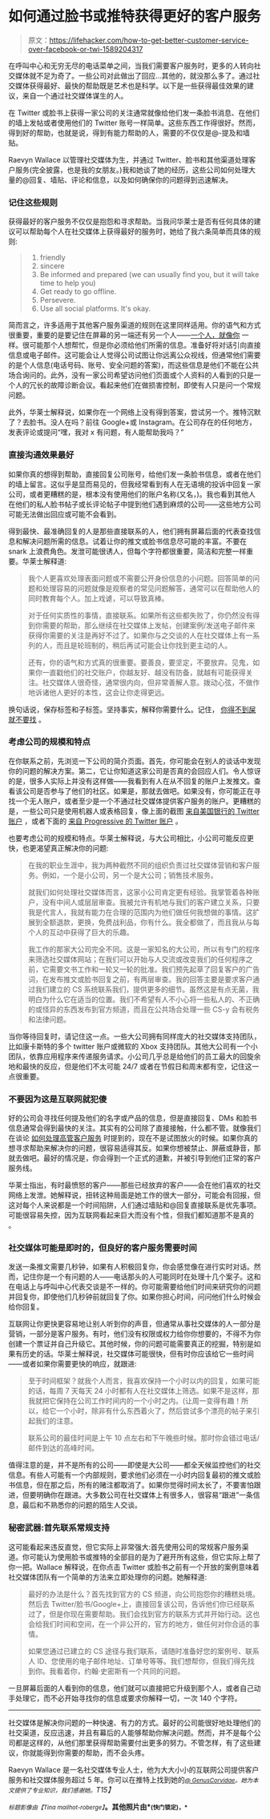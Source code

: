 # 如何通过脸书或推特获得更好的客户服务

> 原文：<https://lifehacker.com/how-to-get-better-customer-service-over-facebook-or-twi-1589204317>

在呼叫中心和无穷无尽的电话菜单之间，当我们需要客户服务时，更多的人转向社交媒体就不足为奇了。一些公司对此做出了回应...其他的，就没那么多了。通过社交媒体获得最好、最快的帮助既是艺术也是科学。以下是一些获得最佳效果的建议，来自一个通过社交媒体谋生的人。



在 Twitter 或脸书上获得一家公司的关注通常就像给他们发一条脸书消息、在他们的墙上发帖或者使用他们的 Twitter 账号一样简单。这些东西工作得很好。然而，得到好的帮助，也就是说，得到有能力帮助的人，需要的不仅仅是@-提及和墙贴。

Raevyn Wallace 以管理社交媒体为生，并通过 Twitter、脸书和其他渠道处理客户服务(完全披露，也是我的女朋友。)我和她谈了她的经历，这些公司如何处理大量的@回复、墙贴、评论和信息，以及如何确保你的问题得到迅速解决。

### 记住这些规则

获得最好的客户服务不仅仅是抱怨和寻求帮助。当我问华莱士是否有任何具体的建议可以帮助每个人在社交媒体上获得最好的服务时，她给了我六条简单而具体的规则:

> 1.  friendly
> 2.  sincere
> 3.  Be informed and prepared (we can usually find you, but it will take time to help you)
> 4.  Get ready to go offline.
> 5.  Persevere.
> 6.  Use all social platforms. It's okay.

简而言之，许多适用于其他客户服务渠道的规则在这里同样适用。你的语气和方式很重要，重要的是要记住在屏幕的另一端还有另一个人——[一个人，就像你](https://www.youtube.com/watch?v=cfwwHa-7Ux8) 一样。很可能那个人想帮忙，但是你必须给他们所需的信息。准备好将对话引向直接信息或电子邮件。这可能会让人觉得公司试图让你远离公众视线，但通常他们需要的是个人信息(电话号码、账号、安全问题的答案)，而这些信息是他们不能在公共场合询问的。此外，没有一家公司希望访问他们页面或个人资料的人看到的只是一个人的冗长的故障诊断会议。看起来他们在做损害控制，即使有人只是问一个常规问题。

此外，华莱士解释说，如果你在一个网络上没有得到答案，尝试另一个。推特沉默了？去脸书。没人在吗？前往 Google+或 Instagram。在公司存在的任何地方，发表评论或提问“嘿，我对 x 有问题，有人能帮助我吗？”

### 直接沟通效果最好

如果你真的想得到帮助，直接回复公司账号，给他们发一条脸书信息，或者在他们的墙上留言。这似乎是显而易见的，但我经常看到有人在无语境的投诉中回复一家公司，或者更糟糕的是，根本没有使用他们的账户名称(又名，)。我也看到其他人在他们的私人脸书帖子或长评论帖子中提到他们遇到麻烦的公司——这些地方公司可能无法做出回应或可能不会看到。

得到最快、最准确回复的人是那些直接联系的人，他们拥有屏幕后面的代表查找信息和解决问题所需的信息。试着让你的推文或脸书信息尽可能的丰富。不要在 snark 上浪费角色。发泄可能很诱人，但每个字符都很重要，简洁和完整一样重要。华莱士解释道:

> 我个人更喜欢处理表面问题或不需要公开身份信息的小问题。回答简单的问题和处理容易的问题就像是观察者的常见问题解答，通常可以在帮助他人的同时教育每个人。加上戏谑，可以导致真棒。
> 
> 对于任何实质性的事情，直接联系。如果所有这些都失败了，你仍然没有得到你需要的帮助，那么继续在社交媒体上发帖，创建案例/发送电子邮件来获得你需要的关注是再好不过了。如果你与之交谈的人在社交媒体上有一系列的人，而且是轮班制的，稍后再试可能会让你找到更主动的人。
> 
> 还有，你的语气和方式真的很重要。要善良，要坚定，不要放弃。见鬼，如果你一直戳他们的社交账户，你越友好、越没有防备，就越有可能获得关注。社交媒体人很奇怪，通常很内向，但非常善解人意。拨动心弦，不做作地诉诸他人更好的本性，这会让你走得更远。

换句话说，保存标签和子标签。坚持事实，解释你需要什么。记住， [你得不到屎就不要找](https://lifehacker.com/you-dont-get-shit-you-dont-ask-for-5807705) 。

### 考虑公司的规模和特点

在你联系之前，先浏览一下公司的简介页面。首先，你可能会在别人的谈话中发现你的问题的解决方案。第二，它让你知道这家公司是否真的会回应人们。令人惊讶的是，很多人实际上并没有这样做——我看到有人在从不回复的账户上发推文。查看该公司是否参与了他们的社区。如果是，那就去做吧。如果没有，你可能正在寻找一个无人账户，或者至少是一个不通过社交媒体提供客户服务的账户。更糟糕的是，一些公司只是使用机器人或表格回复，像上面的截图 [来自美国银行的 Twitter 账户](http://consumerist.com/2013/07/08/proof-that-bank-of-americas-twitter-account-is-moderated-by-robots-or-morons-or-moronic-robots/) ，或者下面的 [来自 Progressive 的 Twitter 账户](http://money.cnn.com/2012/08/14/technology/progressive-tweets/) 。

也要考虑公司的规模和特点。华莱士解释说，与大公司相比，小公司可能反应更快，也更渴望真正解决你的问题:

> 在我的职业生涯中，我为两种截然不同的组织负责过社交媒体营销和客户服务。例如，一个是小公司，另一个是大公司；销售技术服务。
> 
> 就我们如何处理社交媒体而言，这家小公司肯定更有经验。我掌管着各种账户，没有中间人或层层审查。我被允许有机地与我们的客户建立关系，只要我是代言人，我就有能力在合理的范围内为他们做任何我想做的事情。这扩展到全额退款，更换，免费战利品，你有什么。我全都做了，而且我从与每个人的互动中获得了巨大的乐趣。
> 
> 我工作的那家大公司完全不同。这是一家知名的大公司，所以有专门的程序来筛选社交媒体网站；在我们可以开始与人交流或改变我们的任何程序之前，它需要文书工作和一轮又一轮的批准。我们预先起草了回复客户的广告词，在发布推文或脸书回复之前，有两层审查。我的回答主要是要求客户通过我们建立的 CS 系统联系我们，提供更多的细节。虽然这是有点无菌，我明白为什么它在适当的位置。我们不希望有人不小心将一些私人的、不正确的或怪异的东西发布到官方频道，而且在公共场合处理一些 CS-y 会有税务和法律问题。

当你等待回复时，请记住这一点。一些大公司拥有同样庞大的社交媒体支持团队，比如康卡斯特的多个 twitter 账户或微软的 Xbox 支持团队。其他大公司有一个小团队，依靠应用程序来传递服务请求。小公司几乎总是给他们的员工最大的回旋余地和最快的反应，但是他们不太可能 24/7 或者在节假日和周末都有空，记住这一点很重要。

### 不要因为这是互联网就犯傻

好的公司会寻找任何提及他们的名字或产品的信息，但是直接回复、DMs 和脸书信息通常会得到最快的关注。其实有的公司除了直接接触，什么都不管。就像我们在谈论 [如何处理高管客户服务](https://lifehacker.com/how-to-contact-executive-customer-service-and-get-your-1563732113) 时提到的，现在不是试图放火的时候。如果你真的想寻求帮助来解决你的问题，很容易适得其反。如果你想被禁止、屏蔽或静音，那就去做吧。最好的情况是，你会得到一个正式的道歉，并被引导到他们正常的客户服务线。

华莱士指出，有时最愤怒的客户——那些已经放弃的客户——会在他们喜欢的社交网络上发泄。她解释说，扭转这种局面是她工作的很大一部分，可能会有回报，但这对每个人来说都是一个时间陷阱，人们通过墙贴和@回复直接联系是优先事项。可能很容易失控，因为互联网看起来巨大而没有个性，但我们都知道那不是真的 。

### 社交媒体可能是即时的，但良好的客户服务需要时间

发送一条推文需要几秒钟，如果有人积极回复你，你会感觉像在进行实时对话。然而，记住你是一个有问题的人——电话那头的人可能同时在处理十几个案子。这和在电话上与呼叫中心代表交谈是不一样的。你可能需要给他们时间来研究你的问题并回复你，即使他们几秒钟前就回复了你。如果你担心时间，问问他们什么时候会给你回复。

互联网让你更快更容易地让别人听到你的声音，但通常从事社交媒体的人一部分是营销，一部分是客户服务。有时，他们没有权限或权力给你你想要的，不得不为你创建一个票证并自己升级它。其他时候，你的问题可能需要真正的挖掘，特别是如果有历史的话。华莱士解释说，社交媒体可能很快，但有时你应该给它一些时间——或者如果你需要更快的响应，就跟进:

> 至于时间框架？就我个人而言，我喜欢保持一个小时以内的回复，如果可能的话，每周 7 天每天 24 小时都有人在社交媒体上筛选。如果不是这样，那我就把它保持在公司工作时间内的一个小时之内。(让周一变得有趣！所以，给它一个小时，除非有什么东西着火了，然后尝试多个漂亮的帖子来引起我们的注意。
> 
> 联系公司的最佳时间是上午 10 点左右和下午晚些时候。那时你会错过电话/邮件到达的高峰时间。

值得注意的是，并不是所有的公司——即使是大公司——都全天候监控他们的社交信息。有些人可能有一个内部规则，要求他们必须在一小时内回复最初的推文或脸书信息，但在那之后，所有的赌注都取消了。如果你觉得时间太长了，不要害怕跟进，但要明确你在跟进。大多数公司在社交媒体上有很多人，很容易“跟进”一条信息，最后和不熟悉你的问题的陌生人交谈。

### 秘密武器:首先联系常规支持

这可能看起来违反直觉，但它实际上非常强大:首先使用公司的常规客户服务渠道。你可能认为使用脸书或推特的全部目的是为了避开所有这些，但它实际上帮了你一把。Wallace 解释说，在你点击 Twitter 或脸书之前有一个开放的案例意味着社交媒体团队有一个简单的方法来立即处理你的问题。她解释道:

> 最好的办法是什么？首先找到官方的 CS 频道，向公司抱怨你的糟糕处境。然后去 Twitter/脸书/Google+上，直接回复该公司，告诉他们你已经联系过了，但是你现在需要帮助。我们会找到官方的联系方式并开始行动。这也会给我们时间和空间，在一个非公开的，官方的地方，做任何对你合适的事情。
> 
> 如果您通过已建立的 CS 途径与我们联系，请随时准备好您的案例号、联系人 ID、您使用的电子邮件地址、订单号等等。我们想帮你，但我们得先找到你。我看着你，约翰·史密斯有一个共同的问题。

一旦屏幕后面的人看到你的信息，他们就可以直接把它升级到那个人，或者自己动手处理它，而不必开始寻找你的信息或要求你解释一切，一次 140 个字符。

* * *

社交媒体是解决你问题的一种快速、有力的方式。最好的公司能很好地处理他们的社交渠道，反应迅速，并且有幕后的人能够帮助你解决问题。然而，并不是每个公司都是这样的，从他们那里获得帮助需要付出更多的努力。不管怎样，有了这些建议，你就能得到你需要的帮助，而不会头疼。

Raevyn Wallace 是一名社交媒体专业人士，他为大大小小的互联网公司提供客户服务和社交媒体服务超过 5 年。你可以在推特上找到她的[*<small>@ GenusCorvidae</small>*](http://twitter.com/genuscorvidae)*<small>。她为本文提供了专业知识，我们感谢她。</small>T15】*

<small>*标题影像由*</small><small>*【Tina mailhot-roberge】*</small>**。其他照片由*[<small></small>](http://www.shutterstock.com/pic.mhtml?id=174838673&src=id)*<small>*(快门锁定)，*</small>**